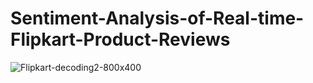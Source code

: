 # Sentiment-Analysis-of-Real-time-Flipkart-Product-Reviews
![Flipkart-decoding2-800x400](https://github.com/aashishkasar/Sentiment-Analysis-of-Real-time-Flipkart-Product-Reviews/assets/109797716/66c40bf4-a134-4a69-ac70-f949240c16f5)
